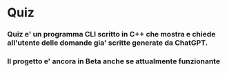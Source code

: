 # Quiz
### Quiz e' un programma CLI scritto in C++ che mostra e chiede all'utente delle domande gia' scritte generate da ChatGPT.

### Il progetto e' ancora in Beta anche se attualmente funzionante
